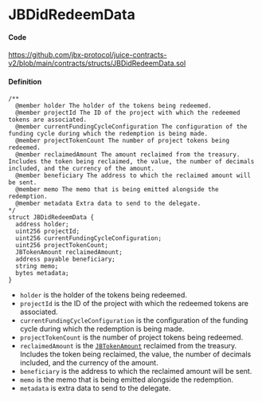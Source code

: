 # JBDidRedeemData

#### Code

https://github.com/jbx-protocol/juice-contracts-v2/blob/main/contracts/structs/JBDidRedeemData.sol

#### Definition

```
/**
  @member holder The holder of the tokens being redeemed.
  @member projectId The ID of the project with which the redeemed tokens are associated.
  @member currentFundingCycleConfiguration The configuration of the funding cycle during which the redemption is being made.
  @member projectTokenCount The number of project tokens being redeemed.
  @member reclaimedAmount The amount reclaimed from the treasury. Includes the token being reclaimed, the value, the number of decimals included, and the currency of the amount.
  @member beneficiary The address to which the reclaimed amount will be sent.
  @member memo The memo that is being emitted alongside the redemption.
  @member metadata Extra data to send to the delegate.
*/
struct JBDidRedeemData {
  address holder;
  uint256 projectId;
  uint256 currentFundingCycleConfiguration;
  uint256 projectTokenCount;
  JBTokenAmount reclaimedAmount;
  address payable beneficiary;
  string memo;
  bytes metadata;
}
```

* `holder` is the holder of the tokens being redeemed.
* `projectId` is the ID of the project with which the redeemed tokens are associated.
* `currentFundingCycleConfiguration` is the configuration of the funding cycle during which the redemption is being made.
* `projectTokenCount` is the number of project tokens being redeemed.
* `reclaimedAmount` is the [`JBTokenAmount`](/dev/deprecated/v2/data-structures/jbtokenamount.md) reclaimed from the treasury. Includes the token being reclaimed, the value, the number of decimals included, and the currency of the amount.
* `beneficiary` is the address to which the reclaimed amount will be sent.
* `memo` is the memo that is being emitted alongside the redemption.
* `metadata` is extra data to send to the delegate.